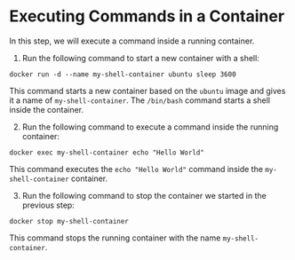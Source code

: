 # Executing Commands in a Container

In this step, we will execute a command inside a running container.

1. Run the following command to start a new container with a shell:

```
docker run -d --name my-shell-container ubuntu sleep 3600
```

This command starts a new container based on the `ubuntu` image and gives it a name of `my-shell-container`. The `/bin/bash` command starts a shell inside the container.

2. Run the following command to execute a command inside the running container:

```
docker exec my-shell-container echo "Hello World"
```

This command executes the `echo "Hello World"` command inside the `my-shell-container` container.

3. Run the following command to stop the container we started in the previous step:

```
docker stop my-shell-container
```

This command stops the running container with the name `my-shell-container`.

